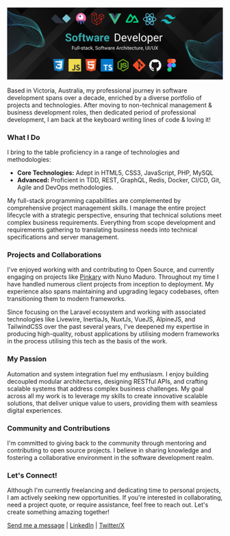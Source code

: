 ![Cam Kemshal-Bell](banner-updated.png)

Based in Victoria, Australia, my professional journey in software development spans over a decade, enriched by a diverse portfolio of projects and technologies. After moving to non-technical management & business development roles, then dedicated period of professional development, I am back at the keyboard writing lines of code & loving it!

### What I Do

I bring to the table proficiency in a range of technologies and methodologies:
- **Core Technologies:** Adept in HTML5, CSS3, JavaScript, PHP, MySQL
- **Advanced:** Proficient in TDD, REST, GraphQL, Redis, Docker, CI/CD, Git, Agile and DevOps methodologies.

My full-stack programming capabilities are complemented by comprehensive project management skills. I manage the entire project lifecycle with a strategic perspective, ensuring that technical solutions meet complex business requirements. Everything from scope development and requirements gathering to translating business needs into technical specifications and server management.

### Projects and Collaborations

I've enjoyed working with and contributing to Open Source, and currently engaging on projects like [Pinkary](#https://pinkary.com) with Nuno Maduro.
Throughout my time I have handled numerous client projects from inception to deployment. My experience also spans maintaining and upgrading legacy codebases, often transitioning them to modern frameworks.

Since focusing on the Laravel ecosystem and working with associated technologies like Livewire, InertiaJs, NuxtJs, VueJS, AlpineJS, and TailwindCSS over the past several years, I've deepened my expertise in producing high-quality, robust applications by utilising modern frameworks in the process utilising this tech as the basis of the work.

### My Passion

Automation and system integration fuel my enthusiasm. I enjoy building decoupled modular architectures, designing RESTful APIs, and crafting scalable systems that address complex business challenges. My goal across all my work is to leverage my skills to create innovative scalable solutions, that deliver unique value to users, providing them with seamless digital experiences.

### Community and Contributions

I'm committed to giving back to the community through mentoring and contributing to open source projects. I believe in sharing knowledge and fostering a collaborative environment in the software development realm.


### Let's Connect!

Although I'm currently freelancing and dedicating time to personal projects, I am actively seeking new opportunities. If you're interested in collaborating, need a project quote, or require assistance, feel free to reach out. Let's create something amazing together!

[Send me a message](mailto:cam@iterated.tech) | [LinkedIn](https://www.linkedin.com/in/cameron-kemshal-bell-abb72b31/) | [Twitter/X](https://twitter.com/CamKemDev)
